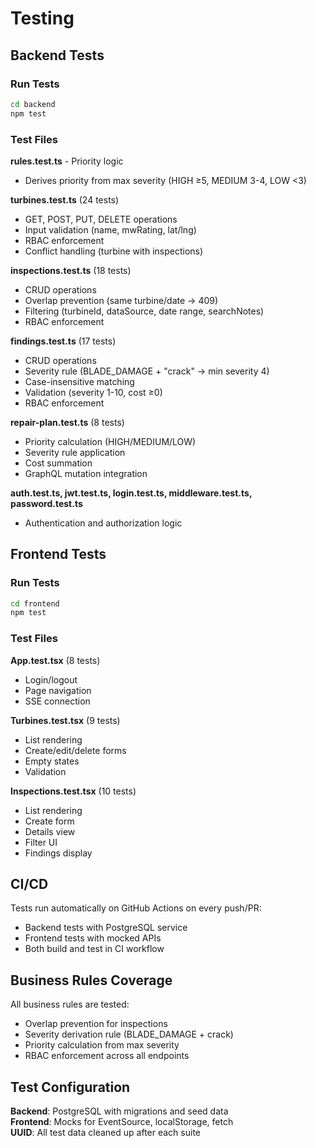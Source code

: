 # Testing

## Backend Tests

### Run Tests

```bash
cd backend
npm test
```

### Test Files

**rules.test.ts** - Priority logic
- Derives priority from max severity (HIGH ≥5, MEDIUM 3-4, LOW <3)

**turbines.test.ts** (24 tests)
- GET, POST, PUT, DELETE operations
- Input validation (name, mwRating, lat/lng)
- RBAC enforcement
- Conflict handling (turbine with inspections)

**inspections.test.ts** (18 tests)
- CRUD operations
- Overlap prevention (same turbine/date → 409)
- Filtering (turbineId, dataSource, date range, searchNotes)
- RBAC enforcement

**findings.test.ts** (17 tests)
- CRUD operations
- Severity rule (BLADE_DAMAGE + "crack" → min severity 4)
- Case-insensitive matching
- Validation (severity 1-10, cost ≥0)
- RBAC enforcement

**repair-plan.test.ts** (8 tests)
- Priority calculation (HIGH/MEDIUM/LOW)
- Severity rule application
- Cost summation
- GraphQL mutation integration

**auth.test.ts, jwt.test.ts, login.test.ts, middleware.test.ts, password.test.ts**
- Authentication and authorization logic

## Frontend Tests

### Run Tests

```bash
cd frontend
npm test
```

### Test Files

**App.test.tsx** (8 tests)
- Login/logout
- Page navigation
- SSE connection

**Turbines.test.tsx** (9 tests)
- List rendering
- Create/edit/delete forms
- Empty states
- Validation

**Inspections.test.tsx** (10 tests)
- List rendering
- Create form
- Details view
- Filter UI
- Findings display

## CI/CD

Tests run automatically on GitHub Actions on every push/PR:
- Backend tests with PostgreSQL service
- Frontend tests with mocked APIs
- Both build and test in CI workflow

## Business Rules Coverage

All business rules are tested:
- Overlap prevention for inspections
- Severity derivation rule (BLADE_DAMAGE + crack)
- Priority calculation from max severity
- RBAC enforcement across all endpoints

## Test Configuration

**Backend**: PostgreSQL with migrations and seed data  
**Frontend**: Mocks for EventSource, localStorage, fetch  
**UUID**: All test data cleaned up after each suite
